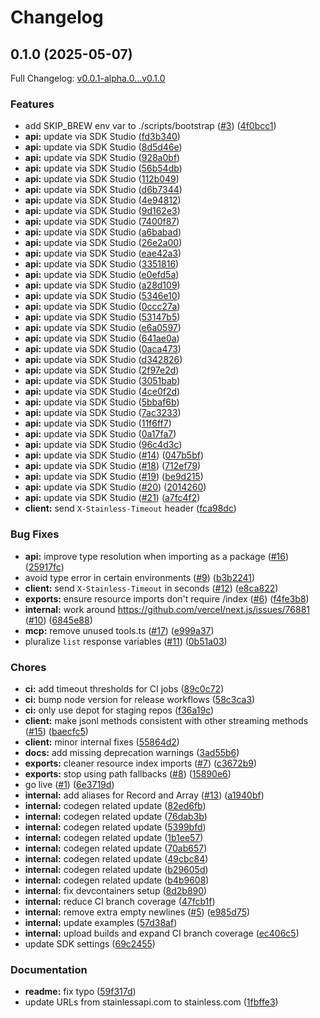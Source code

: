 # Changelog

## 0.1.0 (2025-05-07)

Full Changelog: [v0.0.1-alpha.0...v0.1.0](https://github.com/patronus-ai/patronus-api-node/compare/v0.0.1-alpha.0...v0.1.0)

### Features

* add SKIP_BREW env var to ./scripts/bootstrap ([#3](https://github.com/patronus-ai/patronus-api-node/issues/3)) ([4f0bcc1](https://github.com/patronus-ai/patronus-api-node/commit/4f0bcc1a51f77ea78a25a2f5f5f186303ab2f9a9))
* **api:** update via SDK Studio ([fd3b340](https://github.com/patronus-ai/patronus-api-node/commit/fd3b34001510894a8d2de664f7a0cd9ad64939f8))
* **api:** update via SDK Studio ([8d5d46e](https://github.com/patronus-ai/patronus-api-node/commit/8d5d46e75da8ea72c159baf9a8188a13fd2a2d99))
* **api:** update via SDK Studio ([928a0bf](https://github.com/patronus-ai/patronus-api-node/commit/928a0bfb98a02d42ffff14367ea246451ec87ed0))
* **api:** update via SDK Studio ([56b54db](https://github.com/patronus-ai/patronus-api-node/commit/56b54dbdbaf5dd6827cc411bed1b70b716dd64bd))
* **api:** update via SDK Studio ([112b049](https://github.com/patronus-ai/patronus-api-node/commit/112b049ea88e9167d14b6425d72fe9eb8ff65da9))
* **api:** update via SDK Studio ([d6b7344](https://github.com/patronus-ai/patronus-api-node/commit/d6b73441ea97d78c890a75bcb2591e875f46c94d))
* **api:** update via SDK Studio ([4e94812](https://github.com/patronus-ai/patronus-api-node/commit/4e9481282b282966dd16583e8591697df5cd7256))
* **api:** update via SDK Studio ([9d162e3](https://github.com/patronus-ai/patronus-api-node/commit/9d162e307b5e64e92334ec4c44d365c6e20d5591))
* **api:** update via SDK Studio ([7400f87](https://github.com/patronus-ai/patronus-api-node/commit/7400f8708ae1d3267c41af5f9709377ed49bdbe2))
* **api:** update via SDK Studio ([a6babad](https://github.com/patronus-ai/patronus-api-node/commit/a6babadab5481cbad5d6d765201e408182f2dd0b))
* **api:** update via SDK Studio ([26e2a00](https://github.com/patronus-ai/patronus-api-node/commit/26e2a00ff53cb34b30de8e7423ba36cdd8e43352))
* **api:** update via SDK Studio ([eae42a3](https://github.com/patronus-ai/patronus-api-node/commit/eae42a3a898d48b82919b78f29cab6ec02ad2a85))
* **api:** update via SDK Studio ([3351816](https://github.com/patronus-ai/patronus-api-node/commit/335181669097906ef71dbfefa22043ad3370005b))
* **api:** update via SDK Studio ([e0efd5a](https://github.com/patronus-ai/patronus-api-node/commit/e0efd5a68075988785be5f43e9572360a4214620))
* **api:** update via SDK Studio ([a28d109](https://github.com/patronus-ai/patronus-api-node/commit/a28d10980124df8a30a19b9ee73764869cc9cd24))
* **api:** update via SDK Studio ([5346e10](https://github.com/patronus-ai/patronus-api-node/commit/5346e10eb4d1fb008b8eda49633205764c626fee))
* **api:** update via SDK Studio ([0ccc27a](https://github.com/patronus-ai/patronus-api-node/commit/0ccc27a8ed53e55e8b5eec70baee04f27035f333))
* **api:** update via SDK Studio ([53147b5](https://github.com/patronus-ai/patronus-api-node/commit/53147b5d6fa91a117e729c2168ef39ea4ed92d91))
* **api:** update via SDK Studio ([e6a0597](https://github.com/patronus-ai/patronus-api-node/commit/e6a059780eb58f618996ddafd8cbcfa8d5845972))
* **api:** update via SDK Studio ([641ae0a](https://github.com/patronus-ai/patronus-api-node/commit/641ae0add83f7856a3b4238b586f7ca19ac462ce))
* **api:** update via SDK Studio ([0aca473](https://github.com/patronus-ai/patronus-api-node/commit/0aca47304a5b433059223dfbd4698e9bc43fa215))
* **api:** update via SDK Studio ([d342826](https://github.com/patronus-ai/patronus-api-node/commit/d3428262c0f27f7fa8aa0e8d6dab1210abd4fd44))
* **api:** update via SDK Studio ([2f97e2d](https://github.com/patronus-ai/patronus-api-node/commit/2f97e2dbd6a4aa08ac5f9aa8fd79c0b3586e1a0a))
* **api:** update via SDK Studio ([3051bab](https://github.com/patronus-ai/patronus-api-node/commit/3051bab9b82fb2ab8974cb36471154e20a93a033))
* **api:** update via SDK Studio ([4ce0f2d](https://github.com/patronus-ai/patronus-api-node/commit/4ce0f2d3e3666d5556d7a055e2a2cb80f61f56ba))
* **api:** update via SDK Studio ([5bbaf6b](https://github.com/patronus-ai/patronus-api-node/commit/5bbaf6b5c0624280da412bf01c8fc45af358c5de))
* **api:** update via SDK Studio ([7ac3233](https://github.com/patronus-ai/patronus-api-node/commit/7ac32339f63ac8fa84e53a62eb5a9a374591ebf8))
* **api:** update via SDK Studio ([11f6ff7](https://github.com/patronus-ai/patronus-api-node/commit/11f6ff78ebdc55b4879934d2dc40ed331ef1e273))
* **api:** update via SDK Studio ([0a17fa7](https://github.com/patronus-ai/patronus-api-node/commit/0a17fa745cdfa24152486f6ef7dd2d3e3d886878))
* **api:** update via SDK Studio ([96c4d3c](https://github.com/patronus-ai/patronus-api-node/commit/96c4d3c8a25bb32ef37dfb68751cbe9e9ea4c396))
* **api:** update via SDK Studio ([#14](https://github.com/patronus-ai/patronus-api-node/issues/14)) ([047b5bf](https://github.com/patronus-ai/patronus-api-node/commit/047b5bf47a643422b3a612f1fc754c163a2d913b))
* **api:** update via SDK Studio ([#18](https://github.com/patronus-ai/patronus-api-node/issues/18)) ([712ef79](https://github.com/patronus-ai/patronus-api-node/commit/712ef790dbf381a0c6e47486be644e0400047b9c))
* **api:** update via SDK Studio ([#19](https://github.com/patronus-ai/patronus-api-node/issues/19)) ([be9d215](https://github.com/patronus-ai/patronus-api-node/commit/be9d215742ee59862022e82122608f60c76e6dc4))
* **api:** update via SDK Studio ([#20](https://github.com/patronus-ai/patronus-api-node/issues/20)) ([2014260](https://github.com/patronus-ai/patronus-api-node/commit/20142608ac6444e10818c4e3b68f7894af95f60a))
* **api:** update via SDK Studio ([#21](https://github.com/patronus-ai/patronus-api-node/issues/21)) ([a7fc4f2](https://github.com/patronus-ai/patronus-api-node/commit/a7fc4f21957467bcb179513723ea07471d8b5f83))
* **client:** send `X-Stainless-Timeout` header ([fca98dc](https://github.com/patronus-ai/patronus-api-node/commit/fca98dcda2565ce8ff53cd8c41e0a30d32144207))


### Bug Fixes

* **api:** improve type resolution when importing as a package ([#16](https://github.com/patronus-ai/patronus-api-node/issues/16)) ([25917fc](https://github.com/patronus-ai/patronus-api-node/commit/25917fcc01630a9445a40d9e8f17847e529b0592))
* avoid type error in certain environments ([#9](https://github.com/patronus-ai/patronus-api-node/issues/9)) ([b3b2241](https://github.com/patronus-ai/patronus-api-node/commit/b3b2241cce50e27d35f74bfff5bc41c63d300046))
* **client:** send `X-Stainless-Timeout` in seconds ([#12](https://github.com/patronus-ai/patronus-api-node/issues/12)) ([e8ca822](https://github.com/patronus-ai/patronus-api-node/commit/e8ca822b47e31f7ef4857ea47f8162912ecee8e6))
* **exports:** ensure resource imports don't require /index ([#6](https://github.com/patronus-ai/patronus-api-node/issues/6)) ([f4fe3b8](https://github.com/patronus-ai/patronus-api-node/commit/f4fe3b817cd187ecfea3aa1c16dbf3a44e94393f))
* **internal:** work around https://github.com/vercel/next.js/issues/76881 ([#10](https://github.com/patronus-ai/patronus-api-node/issues/10)) ([6845e88](https://github.com/patronus-ai/patronus-api-node/commit/6845e88c244ca334c359e067beebe719224e33f7))
* **mcp:** remove unused tools.ts ([#17](https://github.com/patronus-ai/patronus-api-node/issues/17)) ([e999a37](https://github.com/patronus-ai/patronus-api-node/commit/e999a37e0100043df0f1997520c45ae5415c46c7))
* pluralize `list` response variables ([#11](https://github.com/patronus-ai/patronus-api-node/issues/11)) ([0b51a03](https://github.com/patronus-ai/patronus-api-node/commit/0b51a03482479c7d8e7a3254c612e154d8b3a087))


### Chores

* **ci:** add timeout thresholds for CI jobs ([89c0c72](https://github.com/patronus-ai/patronus-api-node/commit/89c0c72561fa64c9e864d7311180a21f7a1c391d))
* **ci:** bump node version for release workflows ([58c3ca3](https://github.com/patronus-ai/patronus-api-node/commit/58c3ca3c821c975f230c735cc4a83da0098bf024))
* **ci:** only use depot for staging repos ([f36a19c](https://github.com/patronus-ai/patronus-api-node/commit/f36a19c77ae99ee0569033c401ce0404245307b5))
* **client:** make jsonl methods consistent with other streaming methods ([#15](https://github.com/patronus-ai/patronus-api-node/issues/15)) ([baecfc5](https://github.com/patronus-ai/patronus-api-node/commit/baecfc5537fe165b36fb50bf33b59a31b0659294))
* **client:** minor internal fixes ([55864d2](https://github.com/patronus-ai/patronus-api-node/commit/55864d2d439b8acc5c797c2ed9fbef5f5e8211b7))
* **docs:** add missing deprecation warnings ([3ad55b6](https://github.com/patronus-ai/patronus-api-node/commit/3ad55b6f64832afc205a7a02f8676050358d1b4b))
* **exports:** cleaner resource index imports ([#7](https://github.com/patronus-ai/patronus-api-node/issues/7)) ([c3672b9](https://github.com/patronus-ai/patronus-api-node/commit/c3672b9b66a851448d3471dbfb77ac188635433b))
* **exports:** stop using path fallbacks ([#8](https://github.com/patronus-ai/patronus-api-node/issues/8)) ([15890e6](https://github.com/patronus-ai/patronus-api-node/commit/15890e6e229a3f724a67ca37acc64239b78da653))
* go live ([#1](https://github.com/patronus-ai/patronus-api-node/issues/1)) ([6e3719d](https://github.com/patronus-ai/patronus-api-node/commit/6e3719def2ccfca8b5844acc3098053ec9d5dcf6))
* **internal:** add aliases for Record and Array ([#13](https://github.com/patronus-ai/patronus-api-node/issues/13)) ([a1940bf](https://github.com/patronus-ai/patronus-api-node/commit/a1940bf7e5c5e5cbb629205d3b0b79828379d4e7))
* **internal:** codegen related update ([82ed6fb](https://github.com/patronus-ai/patronus-api-node/commit/82ed6fb79d64e78f25cc48cbb14f202a19010163))
* **internal:** codegen related update ([76dab3b](https://github.com/patronus-ai/patronus-api-node/commit/76dab3bedc77b6a773c396846a42b1632c3612c8))
* **internal:** codegen related update ([5399bfd](https://github.com/patronus-ai/patronus-api-node/commit/5399bfda610534786201159acb3c38178452d677))
* **internal:** codegen related update ([1b1ee57](https://github.com/patronus-ai/patronus-api-node/commit/1b1ee57bf928afaffe9d6511c12312a32dedfd4d))
* **internal:** codegen related update ([70ab657](https://github.com/patronus-ai/patronus-api-node/commit/70ab657f0cc2ae7068554eb78c5ded266ff010a9))
* **internal:** codegen related update ([49cbc84](https://github.com/patronus-ai/patronus-api-node/commit/49cbc841a67e6b2653ce64ca34dc89f83bb3516d))
* **internal:** codegen related update ([b29605d](https://github.com/patronus-ai/patronus-api-node/commit/b29605d2d738e8ad651b45fe119c085441855b6b))
* **internal:** codegen related update ([b4b9608](https://github.com/patronus-ai/patronus-api-node/commit/b4b9608fd2c89b8a7d24b30155b2c8a9270870a7))
* **internal:** fix devcontainers setup ([8d2b890](https://github.com/patronus-ai/patronus-api-node/commit/8d2b890aa8283d25022b6eb9f5aaf5983207cca7))
* **internal:** reduce CI branch coverage ([47fcb1f](https://github.com/patronus-ai/patronus-api-node/commit/47fcb1fe8edd8df4b1d7576a041d40923a60e2f7))
* **internal:** remove extra empty newlines ([#5](https://github.com/patronus-ai/patronus-api-node/issues/5)) ([e985d75](https://github.com/patronus-ai/patronus-api-node/commit/e985d7537194cdbb017cba7f966eaddfe8039b25))
* **internal:** update examples ([57d38af](https://github.com/patronus-ai/patronus-api-node/commit/57d38afe7d075890a93d52fb6a635c9f1e19b959))
* **internal:** upload builds and expand CI branch coverage ([ec406c5](https://github.com/patronus-ai/patronus-api-node/commit/ec406c5dd571aaa8f0306642519cc0b2cb2954ae))
* update SDK settings ([69c2455](https://github.com/patronus-ai/patronus-api-node/commit/69c2455fd87479810836571a9fbcdf24210a7dae))


### Documentation

* **readme:** fix typo ([59f317d](https://github.com/patronus-ai/patronus-api-node/commit/59f317dc1b0bfa44383dc1b2c5dac8cf1c4aa46b))
* update URLs from stainlessapi.com to stainless.com ([1fbffe3](https://github.com/patronus-ai/patronus-api-node/commit/1fbffe3d3f7d13b06708210d7ee161c040faf612))
